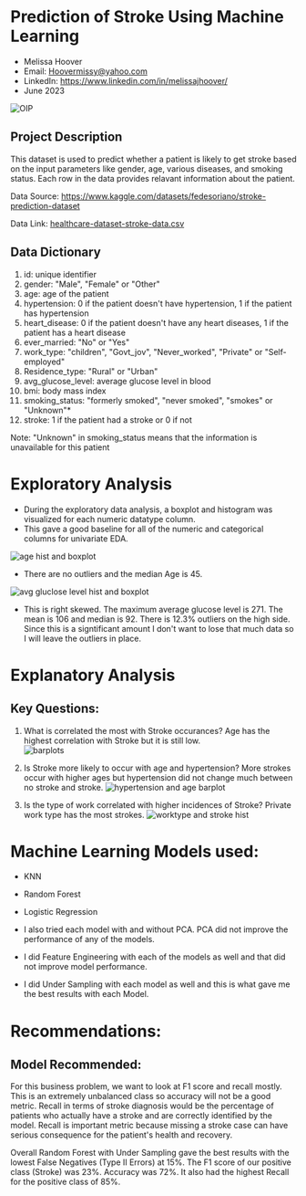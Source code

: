# Prediction of Stroke Using Machine Learning
  - Melissa Hoover
  - Email:  Hoovermissy@yahoo.com
  - LinkedIn: https://www.linkedin.com/in/melissajhoover/
  - June 2023

![OIP](https://github.com/Mhoover41/Stroke-Prediction/assets/127150137/966e5a72-a867-4534-b655-9dc592dc12ab)

## Project Description
This dataset is used to predict whether a patient is likely to get stroke based on the input parameters like gender, age, various diseases, and smoking status. Each row in the data provides relavant information about the patient.

Data Source: https://www.kaggle.com/datasets/fedesoriano/stroke-prediction-dataset

Data Link: [healthcare-dataset-stroke-data.csv](https://github.com/Mhoover41/Stroke-Prediction/files/11501796/healthcare-dataset-stroke-data.csv)

## Data Dictionary
1) id: unique identifier
2) gender: "Male", "Female" or "Other"
3) age: age of the patient
4) hypertension: 0 if the patient doesn't have hypertension, 1 if the patient has hypertension
5) heart_disease: 0 if the patient doesn't have any heart diseases, 1 if the patient has a heart disease
6) ever_married: "No" or "Yes"
7) work_type: "children", "Govt_jov", "Never_worked", "Private" or "Self-employed"
8) Residence_type: "Rural" or "Urban"
9) avg_glucose_level: average glucose level in blood
10) bmi: body mass index
11) smoking_status: "formerly smoked", "never smoked", "smokes" or "Unknown"*
12) stroke: 1 if the patient had a stroke or 0 if not

Note: "Unknown" in smoking_status means that the information is unavailable for this patient

# Exploratory Analysis
- During the exploratory data analysis, a boxplot and histogram was visualized for each numeric datatype column.
- This gave a good baseline for all of the numeric and categorical columns for univariate EDA.

![age hist and boxplot](https://github.com/Mhoover41/Stroke-Prediction/assets/127150137/57fba073-a43e-44c7-8d25-cbd3f18e7433)

- There are no outliers and the median Age is 45.

![avg gluclose level hist and boxplot](https://github.com/Mhoover41/Stroke-Prediction/assets/127150137/ac0fb0f0-93a2-4611-a602-3b1702ed2749)

- This is right skewed. The maximum average glucose level is 271. The mean is 106 and median is 92. There is 12.3% outliers on the high side. Since this is a signtificant amount I don't want to lose that much data so I will leave the outliers in place.

# Explanatory Analysis
## Key Questions:
1. What is correlated the most with Stroke occurances?  Age has the highest correlation with Stroke but it is still low.  
![barplots](https://github.com/Mhoover41/Stroke-Prediction/assets/127150137/9477c76f-5310-4a9b-873a-6503dd9ce4c2)

2. Is Stroke more likely to occur with age and hypertension?  More strokes occur with higher ages but hypertension did not change much between no stroke and stroke.
![hypertension and age barplot](https://github.com/Mhoover41/Stroke-Prediction/assets/127150137/16f97ad1-62b1-4d83-bca9-c477092765d8)

3. Is the type of work correlated with higher incidences of Stroke?  Private work type has the most strokes. 
![worktype and stroke hist](https://github.com/Mhoover41/Stroke-Prediction/assets/127150137/8f08302a-b9ac-4581-bab4-8405e06dcf50)

# Machine Learning Models used:
- KNN
- Random Forest
- Logistic Regression

- I also tried each model with and without PCA.  PCA did not improve the performance of any of the models.  
- I did Feature Engineering with each of the models as well and that did not improve model performance.
- I did Under Sampling with each model as well and this is what gave me the best results with each Model. 

# Recommendations: 
## Model Recommended: 
For this business problem, we want to look at F1 score and recall mostly. This is an extremely unbalanced class so accuracy will not be a good metric. Recall in terms of stroke diagnosis would be the percentage of patients who actually have a stroke and are correctly identified by the model. Recall is important metric because missing a stroke case can have serious consequence for the patient's health and recovery.

Overall Random Forest with Under Sampling gave the best results with the lowest False Negatives (Type II Errors) at 15%. The F1 score of our positive class (Stroke) was 23%. Accuracy was 72%. It also had the highest Recall for the positive class of 85%.

